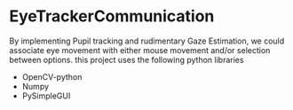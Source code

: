 # EyeTrackerCommunication
By implementing Pupil tracking and rudimentary Gaze Estimation, we could associate eye movement with either mouse movement and/or selection between options.
this project uses the following python libraries
* OpenCV-python
* Numpy
* PySimpleGUI

